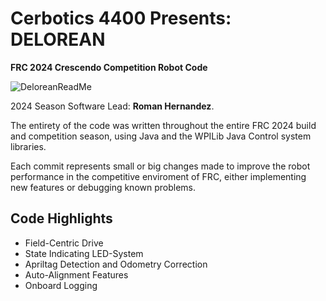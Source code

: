# Cerbotics 4400 Presents: DELOREAN
**FRC 2024 Crescendo Competition Robot Code**

![DeloreanReadMe](https://github.com/TeamCerbotics4400/frc-2024-RobotCode/assets/91162718/c9bacd55-fb35-444e-a6e7-c85e037e6af7)

2024 Season Software Lead: **Roman Hernandez**.

The entirety of the code was written throughout the entire FRC 2024 build and competition season, using Java and the WPILib Java Control system libraries.

Each commit represents small or big changes made to improve the robot performance in the competitive enviroment of FRC, either implementing new features or debugging known problems.

## Code Highlights
* Field-Centric Drive
* State Indicating LED-System
* Apriltag Detection and Odometry Correction
* Auto-Alignment Features
* Onboard Logging
